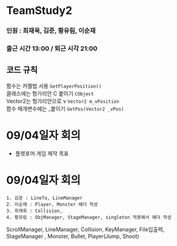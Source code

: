 # TeamStudy2
### 인원 : 최재욱, 김준, 황유림, 이순재
### 출근 시간 13:00 / 퇴근 시각 21:00

## 코드 규칙
함수는 카멜법 사용            ```GetPlayerPosition()``` <br>
클래스에는 헝가리안 C 붙이기  ```CObject``` <br>
Vector2는 헝가리안으로 v      ```Vector2 m_vPosition``` <br>
함수 매개변수에는  _붙이기    ```GetPos(Vector2 _vPos)``` <br>

# 09/04일자 회의 
- 플렛포머 게임 제작 목표

# 09/04일자 회의 
    1. 김준 : LineTo, LineManager 
    2. 이순재 : Player, Monster 헤더 작성
    3. 최재욱 : Collision,  
    4. 황유림 : ObjManager, StageManager, singleton 적용해서 헤더 작성


ScrollManager, LineManager, Collision, KeyManager, File입출력, StageManager 
, Monster, Bullet, Player(Jump, Shoot)
